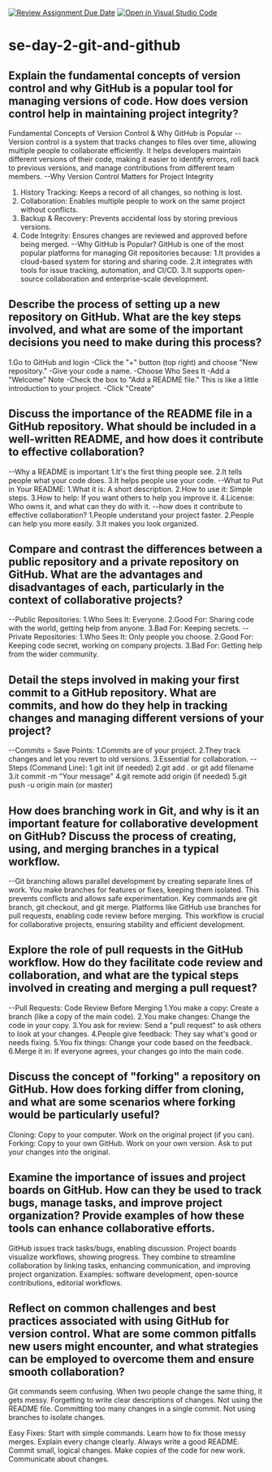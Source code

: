 [![Review Assignment Due Date](https://classroom.github.com/assets/deadline-readme-button-22041afd0340ce965d47ae6ef1cefeee28c7c493a6346c4f15d667ab976d596c.svg)](https://classroom.github.com/a/8wgCKhpZ)
[![Open in Visual Studio Code](https://classroom.github.com/assets/open-in-vscode-2e0aaae1b6195c2367325f4f02e2d04e9abb55f0b24a779b69b11b9e10269abc.svg)](https://classroom.github.com/online_ide?assignment_repo_id=18379065&assignment_repo_type=AssignmentRepo)
# se-day-2-git-and-github
## Explain the fundamental concepts of version control and why GitHub is a popular tool for managing versions of code. How does version control help in maintaining project integrity?
Fundamental Concepts of Version Control & Why GitHub is Popular
--Version control is a system that tracks changes to files over time, allowing multiple people to collaborate efficiently. It helps developers maintain different versions of their code, making it easier to identify errors, roll back to previous versions, and manage contributions from different team members.
--Why Version Control Matters for Project Integrity
1. History Tracking: Keeps a record of all changes, so nothing is lost.
2. Collaboration: Enables multiple people to work on the same project without conflicts.
3. Backup & Recovery: Prevents accidental loss by storing previous versions.
4. Code Integrity: Ensures changes are reviewed and approved before being merged.
--Why GitHub is Popular?
GitHub is one of the most popular platforms for managing Git repositories because:
1.It provides a cloud-based system for storing and sharing code.
2.It integrates with tools for issue tracking, automation, and CI/CD.
3.It supports open-source collaboration and enterprise-scale development.


## Describe the process of setting up a new repository on GitHub. What are the key steps involved, and what are some of the important decisions you need to make during this process?
1.Go to GitHub and login
-Click the "+" button (top right) and choose "New repository."
-Give your code a name.
-Choose Who Sees It
-Add a "Welcome" Note
-Check the box to "Add a README file." This is like a little introduction to your project.
-Click "Create"


## Discuss the importance of the README file in a GitHub repository. What should be included in a well-written README, and how does it contribute to effective collaboration?
--Why a README is important 
1.It's the first thing people see.
2.It tells people what your code does.
3.It helps people use your code.
--What to Put in Your README:
1.What it is: A short description.
2.How to use it: Simple steps.
3.How to help: If you want others to help you improve it.
4.License: Who owns it, and what can they do with it.
--how does it contribute to effective collaboration?
1.People understand your project faster.
2.People can help you more easily.
3.It makes you look organized.


## Compare and contrast the differences between a public repository and a private repository on GitHub. What are the advantages and disadvantages of each, particularly in the context of collaborative projects?
--Public Repositories:
1.Who Sees It: Everyone.
2.Good For: Sharing code with the world, getting help from anyone.
3.Bad For: Keeping secrets.
--Private Repositories:
1.Who Sees It: Only people you choose.
2.Good For: Keeping code secret, working on company projects.
3.Bad For: Getting help from the wider community.


## Detail the steps involved in making your first commit to a GitHub repository. What are commits, and how do they help in tracking changes and managing different versions of your project?
--Commits = Save Points:
1.Commits are  of your project.
2.They track changes and let you revert to old versions.
3.Essential for collaboration. 
--Steps (Command Line):
1.git init (if needed)
2.git add . or git add filename
3.it commit -m "Your message"
4.git remote add origin <repo URL> (if needed)
5.git push -u origin main (or master)


## How does branching work in Git, and why is it an important feature for collaborative development on GitHub? Discuss the process of creating, using, and merging branches in a typical workflow.
--Git branching allows parallel development by creating separate lines of work. You make branches for features or fixes, keeping them isolated. This prevents conflicts and allows safe experimentation. Key commands are git branch, git checkout, and git merge. Platforms like GitHub use branches for pull requests, enabling code review before merging. This workflow is crucial for collaborative projects, ensuring stability and efficient development.


## Explore the role of pull requests in the GitHub workflow. How do they facilitate code review and collaboration, and what are the typical steps involved in creating and merging a pull request?
--Pull Requests: Code Review Before Merging
1.You make a copy: Create a branch (like a copy of the main code).
2.You make changes: Change the code in your copy.
3.You ask for review: Send a "pull request" to ask others to look at your changes.
4.People give feedback: They say what's good or needs fixing.
5.You fix things: Change your code based on the feedback.
6.Merge it in: If everyone agrees, your changes go into the main code.


## Discuss the concept of "forking" a repository on GitHub. How does forking differ from cloning, and what are some scenarios where forking would be particularly useful?

Cloning:
Copy to your computer.
Work on the original project (if you can).
Forking:
Copy to your own GitHub.
Work on your own version.
Ask to put your changes into the original.



## Examine the importance of issues and project boards on GitHub. How can they be used to track bugs, manage tasks, and improve project organization? Provide examples of how these tools can enhance collaborative efforts.
GitHub issues track tasks/bugs, enabling discussion. Project boards visualize workflows, showing progress. They combine to streamline collaboration by linking tasks, enhancing communication, and improving project organization. Examples: software development, open-source contributions, editorial workflows.


## Reflect on common challenges and best practices associated with using GitHub for version control. What are some common pitfalls new users might encounter, and what strategies can be employed to overcome them and ensure smooth collaboration?

Git commands seem confusing.
When two people change the same thing, it gets messy.
Forgetting to write clear descriptions of changes.
Not using the README file.
Committing too many changes in a single commit.
Not using branches to isolate changes.

Easy Fixes:
Start with simple commands.
Learn how to fix those messy merges.
Explain every change clearly.
Always write a good README.
Commit small, logical changes.
Make copies of the code for new work.
Communicate about changes.